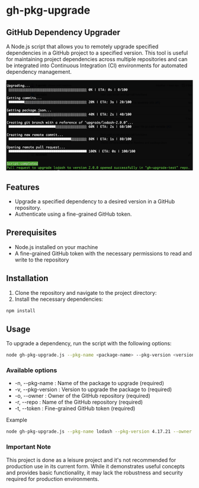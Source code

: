 # gh-pkg-upgrade

## GitHub Dependency Upgrader

A Node.js script that allows you to remotely upgrade specified dependencies in a GitHub project to a specified version. This tool is useful for maintaining project dependencies across multiple repositories and can be integrated into Continuous Integration (CI) environments for automated dependency management.

<img src="./example.png" alt="example script usage" width="600"/>

## Features

- Upgrade a specified dependency to a desired version in a GitHub repository.
- Authenticate using a fine-grained GitHub token.

## Prerequisites

- Node.js installed on your machine
- A fine-grained GitHub token with the necessary permissions to read and write to the repository

## Installation

1. Clone the repository and navigate to the project directory:
2. Install the necessary dependencies:

```sh
npm install
```

## Usage

To upgrade a dependency, run the script with the following options:

```sh
node gh-pkg-upgrade.js --pkg-name <package-name> --pkg-version <version> --owner <owner> --repo <repository> --token <github-token>
```

### Available options

- -n, --pkg-name <package-name>: Name of the package to upgrade (required)
- -v, --pkg-version <version>: Version to upgrade the package to (required)
- -o, --owner <owner>: Owner of the GitHub repository (required)
- -r, --repo <repository>: Name of the GitHub repository (required)
- -t, --token <github-token>: Fine-grained GitHub token (required)

Example

```sh
node gh-pkg-upgrade.js --pkg-name lodash --pkg-version 4.17.21 --owner my-github-username --repo my-repository --token ghp_abcdefghijklmnopqrstuvwxyz123456
```

### Important Note

This project is done as a leisure project and it's not recommended for production use in its current form. While it demonstrates useful concepts and provides basic functionality, it may lack the robustness and security required for production environments.
